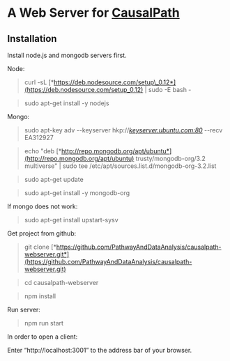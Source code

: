 A Web Server for [CausalPath](https://github.com/PathwayAndDataAnalysis/causalpath)
=======================================


Installation
------------

Install node.js and mongodb servers first.

Node:

>curl -sL
[*https://deb.nodesource.com/setup\_0.12*](https://deb.nodesource.com/setup_0.12)
>| sudo -E bash -

>sudo apt-get install -y nodejs

Mongo:

>sudo apt-key adv --keyserver
hkp://[*keyserver.ubuntu.com:80*](http://keyserver.ubuntu.com/) --recv
EA312927

>echo "deb
[*http://repo.mongodb.org/apt/ubuntu*](http://repo.mongodb.org/apt/ubuntu)
trusty/mongodb-org/3.2 multiverse" | sudo tee
/etc/apt/sources.list.d/mongodb-org-3.2.list

>sudo apt-get update

>sudo apt-get install -y mongodb-org

If mongo does not work:

>sudo apt-get install upstart-sysv

Get project from github:

>git clone
[*https://github.com/PathwayAndDataAnalysis/causalpath-webserver.git*](https://github.com/PathwayAndDataAnalysis/causalpath-webserver.git)

>cd causalpath-webserver

>npm install

Run server:

>npm run start

In order to open a client:

Enter “http://localhost:3001” to the address bar of your browser. <span
id="_lzkutpoc5320" class="anchor"></span>
